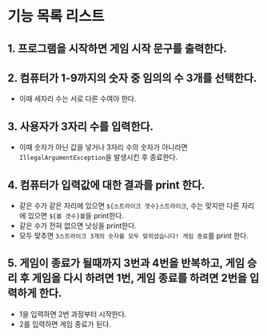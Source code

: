 # 기능 목록 리스트
## 1. 프로그램을 시작하면 게임 시작 문구를 출력한다.

## 2. 컴퓨터가 1-9까지의 숫자 중 임의의 수 3개를 선택한다.
- 이때 세자리 수는 서로 다른 수여야 한다.

## 3. 사용자가 3자리 수를 입력한다.
- 이때 숫자가 아닌 값을 넣거나 3자리 수의 숫자가 아니라면 `IllegalArgumentException`을 발생시킨 후 종료한다.

## 4. 컴퓨터가 입력값에 대한 결과를 print 한다.
- 같은 수가 같은 자리에 있으면 `${스트라이크 갯수}스트라이크`, 수는 맞지만 다른 자리에 있으면 `${볼 갯수}볼`을 print한다.
- 같은 수가 전혀 없으면 낫싱을 print한다.
- 모두 맞추면
`3스트라이크
 3개의 숫자를 모두 맞히셨습니다! 게임 종료`를 print 한다.

## 5. 게임이 종료가 될때까지 3번과 4번을 반복하고, 게임 승리 후 게임을 다시 하려면 1번, 게임 종료를 하려면 2번을 입력하게 한다.
- 1을 입력하면 2번 과정부터 시작한다.
- 2를 입력하면 게임 종료가 된다.

